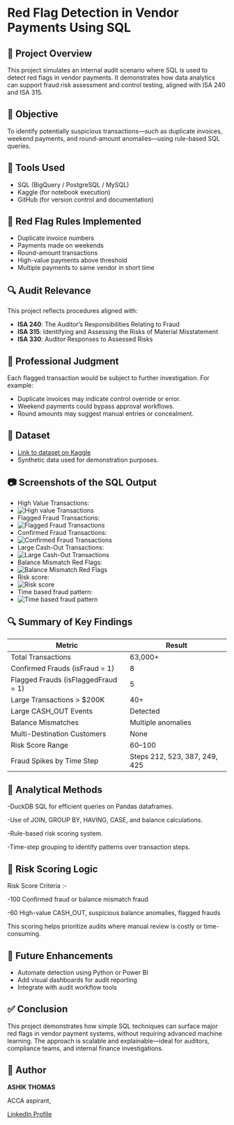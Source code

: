 # Red Flag Detection in Vendor Payments Using SQL

## 📌 Project Overview
This project simulates an internal audit scenario where SQL is used to detect red flags in vendor payments. It demonstrates how data analytics can support fraud risk assessment and control testing, aligned with ISA 240 and ISA 315.

## 🎯 Objective
To identify potentially suspicious transactions—such as duplicate invoices, weekend payments, and round-amount anomalies—using rule-based SQL queries.

## 🧰 Tools Used
- SQL (BigQuery / PostgreSQL / MySQL)
- Kaggle (for notebook execution)
- GitHub (for version control and documentation)

## 🧠 Red Flag Rules Implemented
- Duplicate invoice numbers
- Payments made on weekends
- Round-amount transactions
- High-value payments above threshold
- Multiple payments to same vendor in short time

## 🔍 Audit Relevance
This project reflects procedures aligned with:
- **ISA 240**: The Auditor’s Responsibilities Relating to Fraud
- **ISA 315**: Identifying and Assessing the Risks of Material Misstatement
- **ISA 330**: Auditor Responses to Assessed Risks

## 🧠 Professional Judgment
Each flagged transaction would be subject to further investigation. For example:
- Duplicate invoices may indicate control override or error.
- Weekend payments could bypass approval workflows.
- Round amounts may suggest manual entries or concealment.

## 📁 Dataset
- [Link to dataset on Kaggle](https://www.kaggle.com/code/ashik24/red-flag-detection-in-vendor-payments-using-sql)
- Synthetic data used for demonstration purposes.

## 📷 Screenshots of the SQL Output
- High Value Transactions:
- ![High value Transactions](images/High_Value_Transactions.png)
- Flagged Fraud Transactions:
- ![Flagged Fraud Transactions](images/Flagged_Fraud_Transactions.png)
- Confirmed Fraud Transactions:
- ![Confirmed Fraud Transactions](images/Confirmed_Fraud_Transactions.png)
- Large Cash-Out Transactions:
- ![Large Cash-Out Transactions](images/Large_Cash-Out_Transactions.png)
- Balance Mismatch Red Flags:
- ![Balance Mismatch Red Flags](images/Balance_Mismatch_Red_Flags.png)
- Risk score:
- ![Risk score](images/Risk_score.png)
- Time based fraud pattern:
- ![Time based fraud pattern](images/Time_based_fraud_pattern.png)
  
## 🔍 Summary of Key Findings

| Metric                          | Result                          |
|--------------------------------|---------------------------------|
| Total Transactions              | 63,000+                         |
| Confirmed Frauds (isFraud = 1)  | 8                               |
| Flagged Frauds (isFlaggedFraud = 1) | 5                           |
| Large Transactions > $200K      | 40+                             |
| Large CASH_OUT Events           | Detected                        |
| Balance Mismatches              | Multiple anomalies              |
| Multi-Destination Customers     | None                            |
| Risk Score Range                | 60–100                          |
| Fraud Spikes by Time Step       | Steps 212, 523, 387, 249, 425   |



## 🧠 Analytical Methods
-DuckDB SQL for efficient queries on Pandas dataframes.

-Use of JOIN, GROUP BY, HAVING, CASE, and balance calculations.

-Rule-based risk scoring system.

-Time-step grouping to identify patterns over transaction steps.


## 🧮 Risk Scoring Logic
Risk Score	Criteria :-

-100	Confirmed fraud or balance mismatch fraud

-60	High-value CASH_OUT, suspicious balance anomalies, flagged frauds

This scoring helps prioritize audits where manual review is costly or time-consuming.


## 🚀 Future Enhancements
- Automate detection using Python or Power BI
- Add visual dashboards for audit reporting
- Integrate with audit workflow tools

## ✅ Conclusion
This project demonstrates how simple SQL techniques can surface major red flags in vendor payment systems, without requiring advanced machine learning. The approach is scalable and explainable—ideal for auditors, compliance teams, and internal finance investigations.

## 👤 Author
**ASHIK THOMAS**  

ACCA aspirant,

[LinkedIn Profile](www.linkedin.com/in/ashik-thomas-695b94354) 

